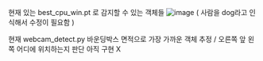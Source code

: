 현재 있는 best_cpu_win.pt 로 감지할 수 있는 객체들
![image](https://github.com/user-attachments/assets/cebc80f2-d0b9-461e-b157-f32d4ce652dc) ( 사람을 dog라고 인식해서 수정이 필요함 )

현재 webcam_detect.py 
바운딩박스 면적으로 가장 가까운 객체 추정 / 오른쪽 앞 왼쪽 어디에 위치하는지 판단 아직 구현 X


